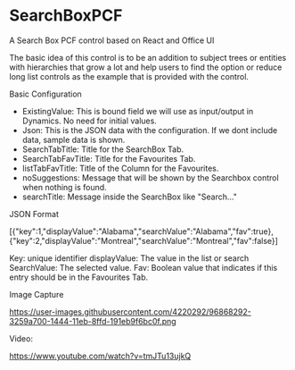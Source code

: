 # SearchBoxPCF
A Search Box PCF control based on React and Office UI

The basic idea of this control is to be an addition to subject trees or entities with hierarchies that grow a lot and help users to find the option or reduce long list controls as the example that is provided with the control.

Basic Configuration

* ExistingValue: This is bound field we will use as input/output in Dynamics. No need for initial values.
* Json: This is the JSON data with the configuration. If we dont include data, sample data is shown.
* SearchTabTitle: Title for the SearchBox Tab.
* SearchTabFavTitle: Title for the Favourites Tab.
* listTabFavTitle: Title of the Column for the Favourites.
* noSuggestions: Message that will be shown by the Searchbox control when nothing is found.
* searchTitle: Message inside the SearchBox like "Search..."

JSON Format

[{"key":1,"displayValue":"Alabama","searchValue":"Alabama","fav":true},{"key":2,"displayValue":"Montreal","searchValue":"Montreal","fav":false}]

Key: unique identifier
displayValue: The value in the list or search
SearchValue: The selected value.
Fav: Boolean value that indicates if this entry should be in the Favourites Tab.

Image Capture 

https://user-images.githubusercontent.com/4220292/96868292-3259a700-1444-11eb-8ffd-191eb9f6bc0f.png

Video:

https://www.youtube.com/watch?v=tmJTu13ujkQ

